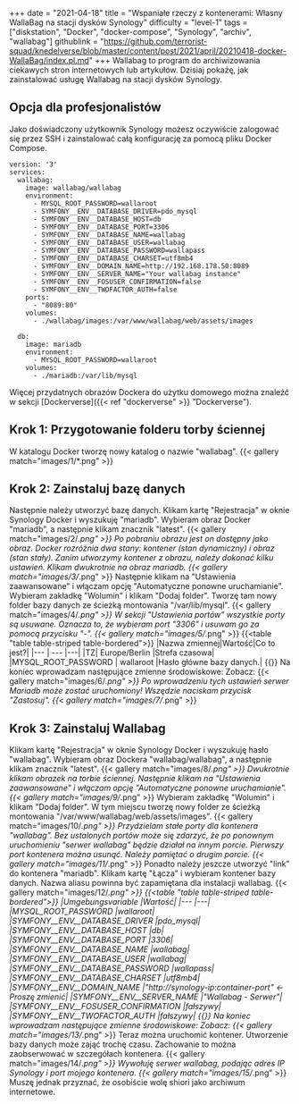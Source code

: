 +++
date = "2021-04-18"
title = "Wspaniałe rzeczy z kontenerami: Własny WallaBag na stacji dysków Synology"
difficulty = "level-1"
tags = ["diskstation", "Docker", "docker-compose", "Synology", "archiv", "wallabag"]
githublink = "https://github.com/terrorist-squad/knedelverse/blob/master/content/post/2021/april/20210418-docker-WallaBag/index.pl.md"
+++
Wallabag to program do archiwizowania ciekawych stron internetowych lub artykułów. Dzisiaj pokażę, jak zainstalować usługę Wallabag na stacji dysków Synology.
## Opcja dla profesjonalistów
Jako doświadczony użytkownik Synology możesz oczywiście zalogować się przez SSH i zainstalować całą konfigurację za pomocą pliku Docker Compose.
```
version: '3'
services:
  wallabag:
    image: wallabag/wallabag
    environment:
      - MYSQL_ROOT_PASSWORD=wallaroot
      - SYMFONY__ENV__DATABASE_DRIVER=pdo_mysql
      - SYMFONY__ENV__DATABASE_HOST=db
      - SYMFONY__ENV__DATABASE_PORT=3306
      - SYMFONY__ENV__DATABASE_NAME=wallabag
      - SYMFONY__ENV__DATABASE_USER=wallabag
      - SYMFONY__ENV__DATABASE_PASSWORD=wallapass
      - SYMFONY__ENV__DATABASE_CHARSET=utf8mb4
      - SYMFONY__ENV__DOMAIN_NAME=http://192.168.178.50:8089
      - SYMFONY__ENV__SERVER_NAME="Your wallabag instance"
      - SYMFONY__ENV__FOSUSER_CONFIRMATION=false
      - SYMFONY__ENV__TWOFACTOR_AUTH=false
    ports:
      - "8089:80"
    volumes:
      - ./wallabag/images:/var/www/wallabag/web/assets/images

  db:
    image: mariadb
    environment:
      - MYSQL_ROOT_PASSWORD=wallaroot
    volumes:
      - ./mariadb:/var/lib/mysql

```
Więcej przydatnych obrazów Dockera do użytku domowego można znaleźć w sekcji [Dockerverse]({{< ref "dockerverse" >}} "Dockerverse").
## Krok 1: Przygotowanie folderu torby ściennej
W katalogu Docker tworzę nowy katalog o nazwie "wallabag".
{{< gallery match="images/1/*.png" >}}

## Krok 2: Zainstaluj bazę danych
Następnie należy utworzyć bazę danych. Klikam kartę "Rejestracja" w oknie Synology Docker i wyszukuję "mariadb". Wybieram obraz Docker "mariadb", a następnie klikam znacznik "latest".
{{< gallery match="images/2/*.png" >}}
Po pobraniu obrazu jest on dostępny jako obraz. Docker rozróżnia dwa stany: kontener (stan dynamiczny) i obraz (stan stały). Zanim utworzymy kontener z obrazu, należy dokonać kilku ustawień. Klikam dwukrotnie na obraz mariadb.
{{< gallery match="images/3/*.png" >}}
Następnie klikam na "Ustawienia zaawansowane" i włączam opcję "Automatyczne ponowne uruchamianie". Wybieram zakładkę "Wolumin" i klikam "Dodaj folder". Tworzę tam nowy folder bazy danych ze ścieżką montowania "/var/lib/mysql".
{{< gallery match="images/4/*.png" >}}
W sekcji "Ustawienia portów" wszystkie porty są usuwane. Oznacza to, że wybieram port "3306" i usuwam go za pomocą przycisku "-".
{{< gallery match="images/5/*.png" >}}
{{<table "table table-striped table-bordered">}}
|Nazwa zmiennej|Wartość|Co to jest?|
|--- | --- |---|
|TZ| Europe/Berlin	|Strefa czasowa|
|MYSQL_ROOT_PASSWORD	 | wallaroot |Hasło główne bazy danych.|
{{</table>}}
Na koniec wprowadzam następujące zmienne środowiskowe: Zobacz:
{{< gallery match="images/6/*.png" >}}
Po wprowadzeniu tych ustawień serwer Mariadb może zostać uruchomiony! Wszędzie naciskam przycisk "Zastosuj".
{{< gallery match="images/7/*.png" >}}

## Krok 3: Zainstaluj Wallabag
Klikam kartę "Rejestracja" w oknie Synology Docker i wyszukuję hasło "wallabag". Wybieram obraz Dockera "wallabag/wallabag", a następnie klikam znacznik "latest".
{{< gallery match="images/8/*.png" >}}
Dwukrotnie klikam obrazek na torbie ściennej. Następnie klikam na "Ustawienia zaawansowane" i włączam opcję "Automatyczne ponowne uruchamianie".
{{< gallery match="images/9/*.png" >}}
Wybieram zakładkę "Wolumin" i klikam "Dodaj folder". W tym miejscu tworzę nowy folder ze ścieżką montowania "/var/www/wallabag/web/assets/images".
{{< gallery match="images/10/*.png" >}}
Przydzielam stałe porty dla kontenera "wallabag". Bez ustalonych portów może się zdarzyć, że po ponownym uruchomieniu "serwer wallabag" będzie działał na innym porcie. Pierwszy port kontenera można usunąć. Należy pamiętać o drugim porcie.
{{< gallery match="images/11/*.png" >}}
Ponadto należy jeszcze utworzyć "link" do kontenera "mariadb". Klikam kartę "Łącza" i wybieram kontener bazy danych. Nazwa aliasu powinna być zapamiętana dla instalacji wallabag.
{{< gallery match="images/12/*.png" >}}
{{<table "table table-striped table-bordered">}}
|Umgebungsvariable	|Wartość|
|--- |---|
|MYSQL_ROOT_PASSWORD	|wallaroot|
|SYMFONY__ENV__DATABASE_DRIVER	|pdo_mysql|
|SYMFONY__ENV__DATABASE_HOST	|db|
|SYMFONY__ENV__DATABASE_PORT	|3306|
|SYMFONY__ENV__DATABASE_NAME	|wallabag|
|SYMFONY__ENV__DATABASE_USER	|wallabag|
|SYMFONY__ENV__DATABASE_PASSWORD	|wallapass|
|SYMFONY__ENV__DATABASE_CHARSET |utf8mb4|
|SYMFONY__ENV__DOMAIN_NAME	|"http://synology-ip:container-port" <- Proszę zmienić|
|SYMFONY__ENV__SERVER_NAME	|"Wallabag - Serwer"|
|SYMFONY__ENV__FOSUSER_CONFIRMATION	|fałszywy|
|SYMFONY__ENV__TWOFACTOR_AUTH	|fałszywy|
{{</table>}}
Na koniec wprowadzam następujące zmienne środowiskowe: Zobacz:
{{< gallery match="images/13/*.png" >}}
Teraz można uruchomić kontener. Utworzenie bazy danych może zająć trochę czasu. Zachowanie to można zaobserwować w szczegółach kontenera.
{{< gallery match="images/14/*.png" >}}
Wywołuję serwer wallabag, podając adres IP Synology i port mojego kontenera.
{{< gallery match="images/15/*.png" >}}
Muszę jednak przyznać, że osobiście wolę shiori jako archiwum internetowe.

